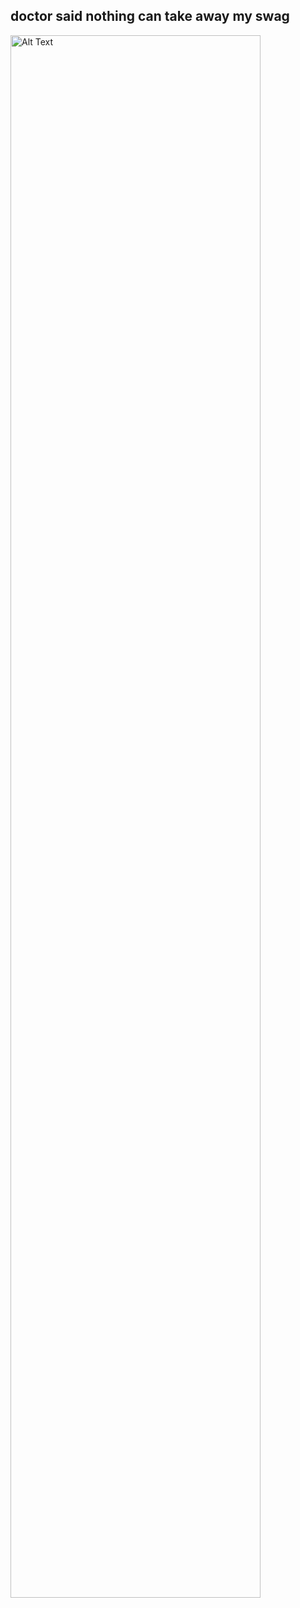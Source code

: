 ## doctor said nothing can take away my swag

<img src="https://media2.giphy.com/media/v1.Y2lkPTc5MGI3NjExZ2d4cjdwbmI2czNqbTZpNWNlODRwaTExcW84aDI2cDJhZDgzcGR2byZlcD12MV9pbnRlcm5hbF9naWZfYnlfaWQmY3Q9Zw/Gc5XIT7RfWj2Q12pMM/giphy.gif" alt="Alt Text" width="400" height="2500">
